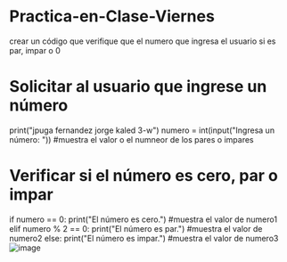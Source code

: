 # Practica-en-Clase-Viernes
crear un código que verifique que el numero que ingresa el usuario si es par, impar o 0

# Solicitar al usuario que ingrese un número
print("jpuga fernandez jorge kaled 3-w")
numero = int(input("Ingresa un número: ")) #muestra el valor o el numneor de los pares o impares
# Verificar si el número es cero, par o impar
if numero == 0:
    print("El número es cero.") #muestra el valor de numero1
elif numero % 2 == 0:
    print("El número es par.") #muestra el valor de numero2
else:
    print("El número es impar.") #muestra el valor de numero3
    ![image](https://github.com/user-attachments/assets/feb174c7-eb77-4fdf-9cd4-ff55f4ef896f)
